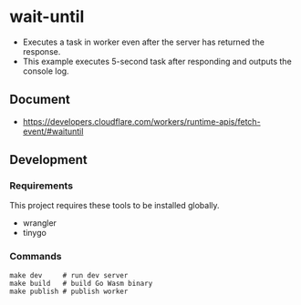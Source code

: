 # wait-until

* Executes a task in worker even after the server has returned the response.
* This example executes 5-second task after responding and outputs the console log.

## Document

* https://developers.cloudflare.com/workers/runtime-apis/fetch-event/#waituntil

## Development

### Requirements

This project requires these tools to be installed globally.

* wrangler
* tinygo

### Commands

```
make dev     # run dev server
make build   # build Go Wasm binary
make publish # publish worker
```
